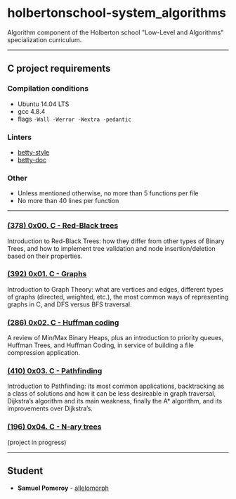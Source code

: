 # holbertonschool-system_algorithms

Algorithm component of the Holberton school "Low-Level and Algorithms" specialization curriculum. 

---

## C project requirements

### Compilation conditions
* Ubuntu 14.04 LTS
* gcc 4.8.4
* flags `-Wall -Werror -Wextra -pedantic`

### Linters
* [betty-style](https://github.com/holbertonschool/Betty/blob/master/betty-style.pl)
* [betty-doc](https://github.com/holbertonschool/Betty/blob/master/betty-doc.pl)

### Other
* Unless mentioned otherwise, no more than 5 functions per file
* No more than 40 lines per function

---

### [(378) 0x00. C - Red-Black trees](./0x00-red_black_tree/)
Introduction to Red-Black Trees: how they differ from other types of Binary Trees, and how to implement tree validation and node insertion/deletion based on their properties. 

### [(392) 0x01. C - Graphs](./0x01-graphs/)
Introduction to Graph Theory: what are vertices and edges, different types of graphs (directed, weighted, etc.), the most common ways of representing graphs in C, and DFS versus BFS traversal.

### [(286) 0x02. C - Huffman coding](./0x02-huffman_coding/)
A review of Min/Max Binary Heaps, plus an introduction to priority queues, Huffman Trees, and Huffman Coding, in service of building a file compression application.

### [(410) 0x03. C - Pathfinding](./0x03-pathfinding/)
Introduction to Pathfinding: its most common applications, backtracking as a class of solutions and how it can be less desireable in graph traversal, Dijkstra’s algorithm and its main weakness, finally the A* algorithm, and its improvements over Dijkstra’s.

### [(196) 0x04. C - N-ary trees](./0x04-nary_trees/)
(project in progress)

---

## Student
* **Samuel Pomeroy** - [allelomorph](github.com/allelomorph)
